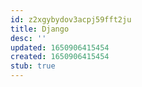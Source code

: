 ```yaml
---
id: z2xgybydov3acpj59fft2ju
title: Django
desc: ''
updated: 1650906415454
created: 1650906415454
stub: true
---
```


